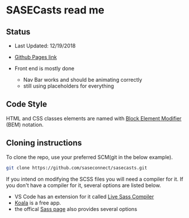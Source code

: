 # SASECasts read me

## Status

- Last Updated: 12/19/2018
- [Github Pages link](https://saseconnect.github.io/sasecasts/?fbclid=IwAR2waOMR1CgCE0v_n3nDMuqmJ0aFBF6EneIQ6fQSdPiSd3D-OsJmzN_ydeI)

- Front end is mostly done
  - Nav Bar works and should be animating correctly
  - still using placeholders for everything

## Code Style

HTML and CSS classes elements are named with [Block Element Modifier](http://getbem.com/introduction/) (BEM) notation.

## Cloning instructions

To clone the repo, use your preferred SCM(git in the below example).
```bash
git clone https://github.com/saseconnect/sasecasts.git
```

If you intend on modifying the SCSS files you will need a compiler for it. If you don't have a compiler for it, several options are listed below.
  - VS Code has an extension for it called [Live Sass Compiler](https://marketplace.visualstudio.com/items?itemName=ritwickdey.live-sass)
  - [Koala](http://koala-app.com/) is a free app.
  - the offical [Sass page](https://sass-lang.com/install) also provides several options
